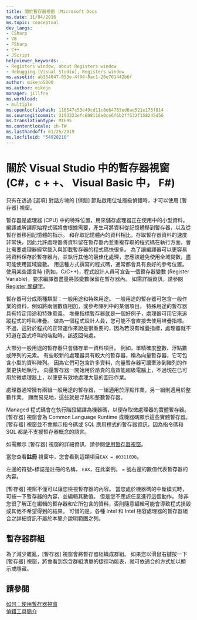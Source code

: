 ```yaml
---
title: 關於暫存器視窗 |Microsoft Docs
ms.date: 11/04/2016
ms.topic: conceptual
dev_langs:
- CSharp
- VB
- FSharp
- C++
- JScript
helpviewer_keywords:
- Registers window, about Registers window
- debugging [Visual Studio], Registers window
ms.assetid: ab354047-053e-4f94-8ac1-26e761442b6f
author: mikejo5000
ms.author: mikejo
manager: jillfra
ms.workload:
- multiple
ms.openlocfilehash: 118547c53e49cd11c8e64783ed6ae521e175f814
ms.sourcegitcommit: 2193323efc608118e0ce6f6b2ff532f158245d56
ms.translationtype: MTE95
ms.contentlocale: zh-TW
ms.lasthandoff: 01/25/2019
ms.locfileid: "54920210"
---
```

# <a name="about-the-registers-window-in-visual-studio-c-c-visual-basic-f"></a>關於 Visual Studio 中的暫存器視窗 (C#，c + +、 Visual Basic 中， F#)

只有在透過 [選項] 對話方塊的 [偵錯] 節點啟用位址層級偵錯時，才可以使用 [暫存器] 視窗。  
  
 暫存器是處理器 (CPU) 中的特殊位置，用來儲存處理器正在使用中的小型資料。 編譯或解譯原始程式碼將會根據需要，產生可將資料從記憶體移到暫存器，以及從暫存器移回記憶體的指示。 和存取記憶體內的資料相比，存取暫存器資料的速度非常快，因此允許處理器將資料留在暫存器內並重複存取的程式碼在執行方面，會比需要處理器經常載入與卸載暫存器的程式碼快很多。 為了讓編譯器可以更容易將資料保存於暫存器內，並執行其他的最佳化處理，您應該避免使用全域變數，盡可能使用區域變數。 用這種方式撰寫的程式碼，通常都會具有良好的參考位置。 使用某些語言時 (例如，C/C++)，程式設計人員可宣告一個暫存器變數 (Register Variable)，要求編譯器盡量將該變數保留在暫存器內。 如需詳細資訊，請參閱 [Register 關鍵字](https://msdn.microsoft.com/library/5b66905a-2f7f-4918-bb55-5e66d4bc50f9)。  
  
 暫存器可分成兩種類型：一般用途和特殊用途。 一般用途的暫存器可包含一般作業的資料，例如將兩個數值相加，或參考陣列中的某個項目。 特殊用途的暫存器具有特定用途和特殊意義。 堆疊指標暫存器就是一個好例子，處理器可用它來追蹤程式的呼叫堆疊。 做為一個程式設計人員，您可能不會直接去使用堆疊指標。 不過，這對於程式的正常運作來說是很重要的，因為若沒有堆疊指標，處理器就不知道在函式呼叫的端點時，該返回何處。  
  
 大部分一般用途的暫存器只會儲存單一資料項目。 例如，單精確度整數、浮點數或陣列的元素。 有些較新的處理器具有較大的暫存器，稱為向量暫存器，它可包含小型的資料陣列。 因為它們可包含許多資料，向量暫存器可讓牽涉到陣列的作業更快地執行。 向量暫存器一開始用於昂貴的高效能超級電腦上，不過現在已可用於微處理器上，以便更有效地處理大量的圖形作業。  
  
 處理器通常擁有兩組一般用途的暫存器，一組適用於浮點作業，另一組則適用於整數作業。 顯而易見地，這些就是浮點和整數暫存器。  
  
 Managed 程式碼會在執行階段編譯為機器碼，以便存取微處理器的實體暫存器。 [暫存器] 視窗會為 Common Language Runtime 或機器碼顯示這些實體暫存器。 [暫存器] 視窗並不會顯示指令碼或 SQL 應用程式的暫存器資訊，因為指令碼和 SQL 都是不支援暫存器概念的語言。  
  
 如需顯示 [暫存器] 視窗的詳細資訊，請參閱[使用暫存器視窗](../debugger/how-to-use-the-registers-window.md)。  
  
 當您查看**註冊** 視窗中，您會看到這類項目`EAX = 003110D8`。  
  
 左邊的符號`=`標誌是註冊的名稱， `EAX`，在此案例。 `=` 號右邊的數值代表暫存器的內容。  
  
 [暫存器] 視窗不僅可以讓您檢視暫存器的內容。 當您處於機器碼的中斷模式時，可按一下暫存器的內容，並編輯其數值。 但是您不應該任意進行這個動作。 除非您很了解正在編輯的暫存器和它所包含的資料，否則隨意編輯可能會導致程式損毀或其他不希望得到的結果。 可惜的是，各種 Intel 和 Intel 相容處理器的暫存器組合之詳細資訊不屬於本簡介說明範圍之列。  
  
## <a name="register-groups"></a>暫存器群組  
 為了減少雜亂，[暫存器] 視窗會將暫存器組織成群組。 如果您以滑鼠右鍵按一下 [暫存器] 視窗，將會看到包含群組清單的捷徑功能表，就可依適合的方式加以顯示或隱藏。  
  
## <a name="see-also"></a>請參閱  
 [如何：使用暫存器視窗](../debugger/how-to-use-the-registers-window.md)   
 [偵錯工具簡介](../debugger/debugger-feature-tour.md)